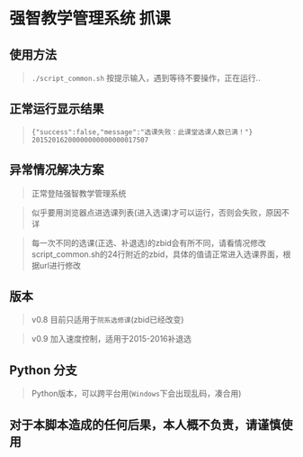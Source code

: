 # 强智教学管理系统 抓课

## 使用方法

> `./script_common.sh` 按提示输入，遇到等待不要操作，正在运行..

## 正常运行显示结果

> `{"success":false,"message":"选课失败：此课堂选课人数已满！"}
20152016200000000000000017507`

## 异常情况解决方案

> 正常登陆强智教学管理系统

> 似乎要用浏览器点进选课列表(进入选课)才可以运行，否则会失败，原因不详

> 每一次不同的选课(正选、补退选)的zbid会有所不同，请看情况修改script_common.sh的24行附近的zbid，具体的值请正常进入选课界面，根据url进行修改

## 版本

> v0.8 目前只适用于`院系选修课`(zbid已经改变)

> v0.9 加入速度控制，适用于2015-2016补退选

## Python 分支

> Python版本，可以跨平台用(`Windows`下会出现乱码，凑合用)

## 对于本脚本造成的任何后果，本人概不负责，请谨慎使用
